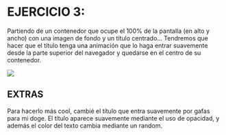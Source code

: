 # EJERCICIO 3:

Partiendo de un contenedor que ocupe el 100% de la pantalla (en alto y ancho) con una imagen de fondo y un título centrado... Tendremos que hacer que el título tenga una animación que lo haga entrar suavemente desde la parte superior del navegador y quedarse en el centro de su contenedor.

![](https://adalab.gitbooks.io/curso-programacion-front-end-2018/content/sprint_3/assets/images/3-3/title-animation.png)

## EXTRAS

Para hacerlo más cool, cambié el título que entra suavemente por gafas para mi doge. El título aparece suavemente mediante el uso de opacidad, y además el color del texto cambia mediante un random.
